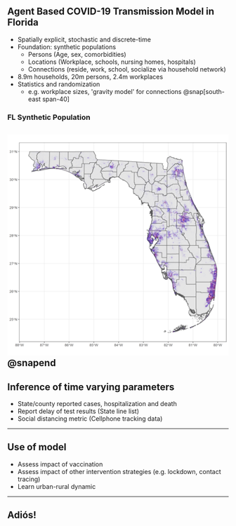 
## Agent Based COVID-19 Transmission Model in Florida
- Spatially explicit, stochastic and discrete-time
- Foundation: synthetic populations
  * Persons (Age, sex, comorbidities)
  * Locations (Workplace, schools, nursing homes, hospitals)
  * Connections (reside, work, school, socialize via household network)
- 8.9m households, 20m persons, 2.4m workplaces
- Statistics and randomization
  * e.g. workplace sizes, 'gravity model' for connections
@snap[south-east span-40]
### FL Synthetic Population
![IMAGE](assets/img/hhwp.png)
@snapend
---

## Inference of time varying parameters
- State/county reported cases, hospitalization and death
- Report delay of test results (State line list)
- Social distancing metric (Cellphone tracking data)

---

## Use of model
- Assess impact of vaccination
- Assess impact of other intervention strategies (e.g. lockdown, contact tracing)
- Learn urban-rural dynamic

---

## Adiós!
